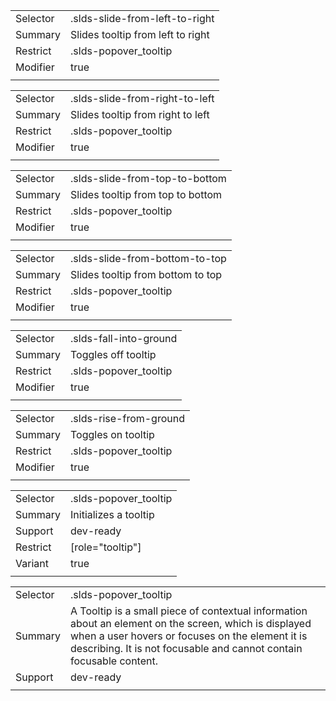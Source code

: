 
|  |  |
|-------|-------|
| Selector | .slds-slide-from-left-to-right  |
| Summary | Slides tooltip from left to right |
| Restrict | .slds-popover_tooltip |
| Modifier | true |
|  |  |


|  |  |
|-------|-------|
| Selector | .slds-slide-from-right-to-left  |
| Summary | Slides tooltip from right to left |
| Restrict | .slds-popover_tooltip |
| Modifier | true |
|  |  |


|  |  |
|-------|-------|
| Selector | .slds-slide-from-top-to-bottom  |
| Summary | Slides tooltip from top to bottom |
| Restrict | .slds-popover_tooltip |
| Modifier | true |
|  |  |


|  |  |
|-------|-------|
| Selector | .slds-slide-from-bottom-to-top  |
| Summary | Slides tooltip from bottom to top |
| Restrict | .slds-popover_tooltip |
| Modifier | true |
|  |  |


|  |  |
|-------|-------|
| Selector | .slds-fall-into-ground  |
| Summary | Toggles off tooltip |
| Restrict | .slds-popover_tooltip |
| Modifier | true |
|  |  |


|  |  |
|-------|-------|
| Selector | .slds-rise-from-ground  |
| Summary | Toggles on tooltip |
| Restrict | .slds-popover_tooltip |
| Modifier | true |
|  |  |


|  |  |
|-------|-------|
| Selector | .slds-popover_tooltip  |
| Summary | Initializes a tooltip |
| Support | dev-ready |
| Restrict | [role="tooltip"] |
| Variant | true |
|  |  |


|  |  |
|-------|-------|
| Selector | .slds-popover_tooltip  |
| Summary | A Tooltip is a small piece of contextual information about an element on the screen, which is displayed when a user hovers or focuses on the element it is describing. It is not focusable and cannot contain focusable content. |
| Support | dev-ready |
|  |  |

